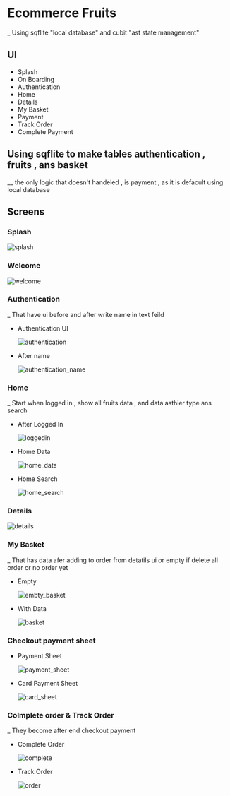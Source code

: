 # Ecommerce Fruits
_ Using sqflite "local database" and cubit "ast state management"

## UI 
- Splash
- On Boarding
- Authentication
- Home
- Details
- My Basket
- Payment
- Track Order
- Complete Payment
## Using sqflite to make tables authentication , fruits , ans basket 
__ the only logic that doesn't handeled  , is payment , as it is defacult using local database 

## Screens
###  Splash

  ![splash](https://github.com/user-attachments/assets/87ac039f-fe73-4748-a531-7502c2ab86a5)

### Welcome

  ![welcome](https://github.com/user-attachments/assets/cd2b3ced-04d6-41a9-9f24-7ffdeb938466)

### Authentication
_ That have ui before and after write name in text feild
- Authentication UI
  
  ![authentication](https://github.com/user-attachments/assets/a071c3a9-5e34-48b4-807d-3ed8889b3819)
  
- After name
  
  ![authentication_name](https://github.com/user-attachments/assets/4c0d2d52-eaf8-4701-a474-6379e36f01b2)
  
### Home
_ Start when logged in , show all fruits data , and data asthier type ans search 
- After Logged In
  
  ![loggedin](https://github.com/user-attachments/assets/511dd835-1be1-4648-9b97-4180a8e00d37)
- Home Data
  
  ![home_data](https://github.com/user-attachments/assets/a4a2508f-9fd5-4d55-90d5-e8da43e85d84)
- Home Search
  
  ![home_search](https://github.com/user-attachments/assets/e55c021a-1566-42b2-b61f-9ed2b70e7b08)

### Details 

  ![details](https://github.com/user-attachments/assets/f55e83f2-96fa-4610-a08a-164a37a595ac)

### My Basket 
_ That has data afer adding to order from detatils ui or empty if delete all order or no order yet 
- Empty
  
  ![embty_basket](https://github.com/user-attachments/assets/f49dc38f-dddf-414a-baeb-c636f1a32944)
  
- With Data
  
  ![basket](https://github.com/user-attachments/assets/2014e304-f272-41d2-a450-608f0ef9e6db)

### Checkout payment sheet 
- Payment Sheet

  ![payment_sheet](https://github.com/user-attachments/assets/1c247437-134d-436c-b105-f1ecbecbb696)
  
- Card Payment Sheet

  ![card_sheet](https://github.com/user-attachments/assets/dea852a0-8298-44e3-b8b8-69fd6e2cbebc)

### Colmplete order &  Track Order 
_ They become after end checkout payment 
- Complete Order
  
  ![complete](https://github.com/user-attachments/assets/8aa139d7-0170-47b4-9963-d08c4a77fc3c)

- Track Order
  
  ![order](https://github.com/user-attachments/assets/5285d517-cd7f-4578-aefd-c10ffcb3eebb)



